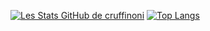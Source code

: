[![Les Stats GitHub de cruffinoni](https://github-readme-stats.vercel.app/api?username=cruffinoni&theme=tokyonight&count_private=true&include_all_commits=true&show_icons=true)](https://github.com/anuraghazra/github-readme-stats) [![Top Langs](https://github-readme-stats.vercel.app/api/top-langs/?username=cruffinoni&layout=compact&theme=tokyonight&langs_count=6)](https://github.com/anuraghazra/github-readme-stats)
